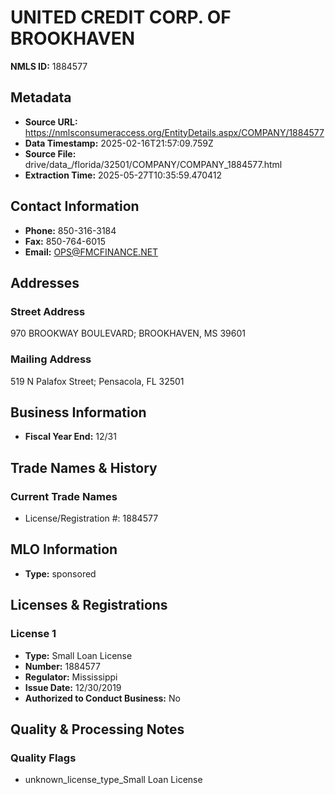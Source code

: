 # UNITED CREDIT CORP. OF BROOKHAVEN

**NMLS ID:** 1884577

## Metadata
- **Source URL:** https://nmlsconsumeraccess.org/EntityDetails.aspx/COMPANY/1884577
- **Data Timestamp:** 2025-02-16T21:57:09.759Z
- **Source File:** drive/data_/florida/32501/COMPANY/COMPANY_1884577.html
- **Extraction Time:** 2025-05-27T10:35:59.470412

## Contact Information
- **Phone:** 850-316-3184
- **Fax:** 850-764-6015
- **Email:** OPS@FMCFINANCE.NET

## Addresses
### Street Address
970 BROOKWAY BOULEVARD; BROOKHAVEN, MS 39601

### Mailing Address
519 N Palafox Street; Pensacola, FL 32501

## Business Information
- **Fiscal Year End:** 12/31

## Trade Names & History
### Current Trade Names
- License/Registration #: 1884577

## MLO Information
- **Type:** sponsored

## Licenses & Registrations

### License 1
- **Type:** Small Loan License
- **Number:** 1884577
- **Regulator:** Mississippi
- **Issue Date:** 12/30/2019
- **Authorized to Conduct Business:** No

## Quality & Processing Notes
### Quality Flags
- unknown_license_type_Small Loan License
